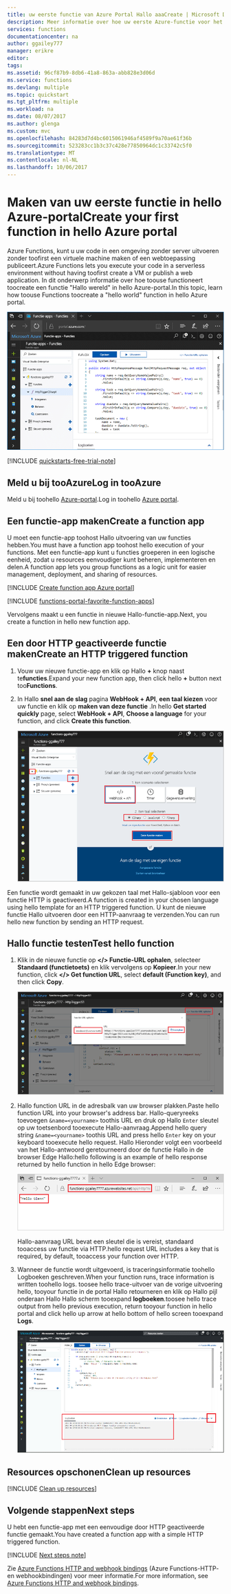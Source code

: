 ```yaml
---
title: uw eerste functie van Azure Portal Hallo aaaCreate | Microsoft Docs
description: Meer informatie over hoe uw eerste Azure-functie voor het gebruik van zonder server worden uitgevoerd toocreate hello Azure-portal.
services: functions
documentationcenter: na
author: ggailey777
manager: erikre
editor: 
tags: 
ms.assetid: 96cf87b9-8db6-41a8-863a-abb828e3d06d
ms.service: functions
ms.devlang: multiple
ms.topic: quickstart
ms.tgt_pltfrm: multiple
ms.workload: na
ms.date: 08/07/2017
ms.author: glenga
ms.custom: mvc
ms.openlocfilehash: 84283d7d4bc6015061946af4589f9a70ae61f36b
ms.sourcegitcommit: 523283cc1b3c37c428e77850964dc1c33742c5f0
ms.translationtype: MT
ms.contentlocale: nl-NL
ms.lasthandoff: 10/06/2017
---
```

# <a name="create-your-first-function-in-hello-azure-portal"></a><span data-ttu-id="9e69a-103">Maken van uw eerste functie in hello Azure-portal</span><span class="sxs-lookup"><span data-stu-id="9e69a-103">Create your first function in hello Azure portal</span></span>

<span data-ttu-id="9e69a-104">Azure Functions, kunt u uw code in een omgeving zonder server uitvoeren zonder toofirst een virtuele machine maken of een webtoepassing publiceert.</span><span class="sxs-lookup"><span data-stu-id="9e69a-104">Azure Functions lets you execute your code in a serverless environment without having toofirst create a VM or publish a web application.</span></span> <span data-ttu-id="9e69a-105">In dit onderwerp informatie over hoe toouse functioneert toocreate een functie "Hallo wereld" in hello Azure-portal.</span><span class="sxs-lookup"><span data-stu-id="9e69a-105">In this topic, learn how toouse Functions toocreate a "hello world" function in hello Azure portal.</span></span>

![Functie-app maken in hello Azure-portal](./media/functions-create-first-azure-function/function-app-in-portal-editor.png)

[!INCLUDE [quickstarts-free-trial-note](../../includes/quickstarts-free-trial-note.md)]

## <a name="log-in-tooazure"></a><span data-ttu-id="9e69a-107">Meld u bij tooAzure</span><span class="sxs-lookup"><span data-stu-id="9e69a-107">Log in tooAzure</span></span>

<span data-ttu-id="9e69a-108">Meld u bij toohello [Azure-portal](https://portal.azure.com/).</span><span class="sxs-lookup"><span data-stu-id="9e69a-108">Log in toohello [Azure portal](https://portal.azure.com/).</span></span>

## <a name="create-a-function-app"></a><span data-ttu-id="9e69a-109">Een functie-app maken</span><span class="sxs-lookup"><span data-stu-id="9e69a-109">Create a function app</span></span>

<span data-ttu-id="9e69a-110">U moet een functie-app toohost Hallo uitvoering van uw functies hebben.</span><span class="sxs-lookup"><span data-stu-id="9e69a-110">You must have a function app toohost hello execution of your functions.</span></span> <span data-ttu-id="9e69a-111">Met een functie-app kunt u functies groeperen in een logische eenheid, zodat u resources eenvoudiger kunt beheren, implementeren en delen.</span><span class="sxs-lookup"><span data-stu-id="9e69a-111">A function app lets you group functions as a logic unit for easier management, deployment, and sharing of resources.</span></span> 

[!INCLUDE [Create function app Azure portal](../../includes/functions-create-function-app-portal.md)]

[!INCLUDE [functions-portal-favorite-function-apps](../../includes/functions-portal-favorite-function-apps.md)]

<span data-ttu-id="9e69a-112">Vervolgens maakt u een functie in nieuwe Hallo-functie-app.</span><span class="sxs-lookup"><span data-stu-id="9e69a-112">Next, you create a function in hello new function app.</span></span>

## <span data-ttu-id="9e69a-113"><a name="create-function"></a>Een door HTTP geactiveerde functie maken</span><span class="sxs-lookup"><span data-stu-id="9e69a-113"><a name="create-function"></a>Create an HTTP triggered function</span></span>

1. <span data-ttu-id="9e69a-114">Vouw uw nieuwe functie-app en klik op Hallo  **+**  knop naast te**functies**.</span><span class="sxs-lookup"><span data-stu-id="9e69a-114">Expand your new function app, then click hello **+** button next too**Functions**.</span></span>

2.  <span data-ttu-id="9e69a-115">In Hallo **snel aan de slag** pagina **WebHook + API**, **een taal kiezen** voor uw functie en klik op **maken van deze functie** .</span><span class="sxs-lookup"><span data-stu-id="9e69a-115">In hello **Get started quickly** page, select **WebHook + API**, **Choose a language** for your function, and click **Create this function**.</span></span> 
   
    ![Functies in Quick Start hello Azure-portal.](./media/functions-create-first-azure-function/function-app-quickstart-node-webhook.png)

<span data-ttu-id="9e69a-117">Een functie wordt gemaakt in uw gekozen taal met Hallo-sjabloon voor een functie HTTP is geactiveerd.</span><span class="sxs-lookup"><span data-stu-id="9e69a-117">A function is created in your chosen language using hello template for an HTTP triggered function.</span></span> <span data-ttu-id="9e69a-118">U kunt de nieuwe functie Hallo uitvoeren door een HTTP-aanvraag te verzenden.</span><span class="sxs-lookup"><span data-stu-id="9e69a-118">You can run hello new function by sending an HTTP request.</span></span>

## <a name="test-hello-function"></a><span data-ttu-id="9e69a-119">Hallo functie testen</span><span class="sxs-lookup"><span data-stu-id="9e69a-119">Test hello function</span></span>

1. <span data-ttu-id="9e69a-120">Klik in de nieuwe functie op **</> Functie-URL ophalen**, selecteer **Standaard (functietoets)** en klik vervolgens op **Kopieer**.</span><span class="sxs-lookup"><span data-stu-id="9e69a-120">In your new function, click **</> Get function URL**, select **default (Function key)**, and then click **Copy**.</span></span> 

    ![Hallo function URL kopiëren van hello Azure-portal](./media/functions-create-first-azure-function/function-app-develop-tab-testing.png)

2. <span data-ttu-id="9e69a-122">Hallo function URL in de adresbalk van uw browser plakken.</span><span class="sxs-lookup"><span data-stu-id="9e69a-122">Paste hello function URL into your browser's address bar.</span></span> <span data-ttu-id="9e69a-123">Hallo-queryreeks toevoegen `&name=<yourname>` toothis URL en druk op Hallo `Enter` sleutel op uw toetsenbord tooexecute Hallo-aanvraag.</span><span class="sxs-lookup"><span data-stu-id="9e69a-123">Append hello query string `&name=<yourname>` toothis URL and press hello `Enter` key on your keyboard tooexecute hello request.</span></span> <span data-ttu-id="9e69a-124">Hallo Hieronder volgt een voorbeeld van het Hallo-antwoord geretourneerd door de functie Hallo in de browser Edge Hallo:</span><span class="sxs-lookup"><span data-stu-id="9e69a-124">hello following is an example of hello response returned by hello function in hello Edge browser:</span></span>

    ![De reactie van de functie in Hallo browser.](./media/functions-create-first-azure-function/function-app-browser-testing.png)

    <span data-ttu-id="9e69a-126">Hallo-aanvraag URL bevat een sleutel die is vereist, standaard tooaccess uw functie via HTTP.</span><span class="sxs-lookup"><span data-stu-id="9e69a-126">hello request URL includes a key that is required, by default, tooaccess your function over HTTP.</span></span>   

3. <span data-ttu-id="9e69a-127">Wanneer de functie wordt uitgevoerd, is traceringsinformatie toohello Logboeken geschreven.</span><span class="sxs-lookup"><span data-stu-id="9e69a-127">When your function runs, trace information is written toohello logs.</span></span> <span data-ttu-id="9e69a-128">toosee hello trace-uitvoer van de vorige uitvoering hello, tooyour functie in de portal Hallo retourneren en klik op Hallo pijl onderaan Hallo Hallo scherm tooexpand **logboeken**.</span><span class="sxs-lookup"><span data-stu-id="9e69a-128">toosee hello trace output from hello previous execution, return tooyour function in hello portal and click hello up arrow at hello bottom of hello screen tooexpand **Logs**.</span></span> 

   ![Functies melden viewer hello Azure-portal.](./media/functions-create-first-azure-function/function-view-logs.png)

## <a name="clean-up-resources"></a><span data-ttu-id="9e69a-130">Resources opschonen</span><span class="sxs-lookup"><span data-stu-id="9e69a-130">Clean up resources</span></span>

[!INCLUDE [Clean up resources](../../includes/functions-quickstart-cleanup.md)]

## <a name="next-steps"></a><span data-ttu-id="9e69a-131">Volgende stappen</span><span class="sxs-lookup"><span data-stu-id="9e69a-131">Next steps</span></span>

<span data-ttu-id="9e69a-132">U hebt een functie-app met een eenvoudige door HTTP geactiveerde functie gemaakt.</span><span class="sxs-lookup"><span data-stu-id="9e69a-132">You have created a function app with a simple HTTP triggered function.</span></span>  

[!INCLUDE [Next steps note](../../includes/functions-quickstart-next-steps.md)]

<span data-ttu-id="9e69a-133">Zie [Azure Functions HTTP and webhook bindings](functions-bindings-http-webhook.md) (Azure Functions-HTTP- en webhookbindingen) voor meer informatie.</span><span class="sxs-lookup"><span data-stu-id="9e69a-133">For more information, see [Azure Functions HTTP and webhook bindings](functions-bindings-http-webhook.md).</span></span>



